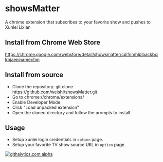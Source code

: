 showsMatter
===========

A chrome extension that subscribes to your favorite show and pushes to Xunlei Lixian



Install from Chrome Web Store
-----------

https://chrome.google.com/webstore/detail/showsmatter/cdifnmhlplbackbcjkbjaeninamecfon



Install from source
-----------

+ Clone the repository: git clone https://github.com/weishi/showsMatter.git 
+ Go to chrome://chrome/extensions/
+ Enable Developer Mode
+ Click "Load unpacked extension"
+ Open the cloned directory and follow the prompts to install


Usage
-----------

+ Setup xunlei login credentials in `option` page.
+ Setup your favorite TV show source URL in `option` page.


[![githalytics.com alpha](https://cruel-carlota.pagodabox.com/03b48dcc11dc79d3c1c0ff18d79baabb "githalytics.com")](http://githalytics.com/weishi/showsMatter)
